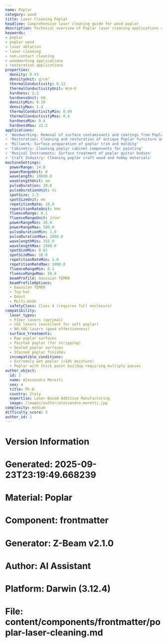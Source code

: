 ```yaml
---
name: Poplar
category: wood
title: Laser Cleaning Poplar
headline: Comprehensive laser cleaning guide for wood poplar
description: Technical overview of Poplar laser cleaning applications and parameters
keywords:
- poplar
- poplar wood
- laser ablation
- laser cleaning
- non-contact cleaning
- woodworking applications
- restoration applications
properties:
  density: 0.43
  densityUnit: g/cm³
  thermalConductivity: 0.12
  thermalConductivityUnit: W/m·K
  hardness: 2.3
  hardnessUnit: kN
  densityMin: 0.16
  densityMax: 1.4
  thermalConductivityMin: 0.04
  thermalConductivityMax: 0.4
  hardnessMin: 0.4
  hardnessMax: 22.2
applications:
- 'Woodworking: Removal of surface contaminants and coatings from Poplar wood'
- 'Restoration: Cleaning and restoration of antique Poplar furniture and artifacts'
- 'Millwork: Surface preparation of poplar trim and molding'
- 'Cabinetry: Cleaning poplar cabinet components for painting'
- 'Musical Instruments: Surface treatment of poplar guitar bodies'
- 'Craft Industry: Cleaning poplar craft wood and hobby materials'
machineSettings:
  powerRange: 14.0
  powerRangeUnit: W
  wavelength: 10600.0
  wavelengthUnit: nm
  pulseDuration: 10.0
  pulseDurationUnit: ns
  spotSize: 1.5
  spotSizeUnit: mm
  repetitionRate: 10.0
  repetitionRateUnit: kHz
  fluenceRange: 0.1
  fluenceRangeUnit: J/cm²
  powerRangeMin: 20.0
  powerRangeMax: 500.0
  pulseDurationMin: 1.0
  pulseDurationMax: 1000.0
  wavelengthMin: 355.0
  wavelengthMax: 2940.0
  spotSizeMin: 0.01
  spotSizeMax: 10.0
  repetitionRateMin: 1.0
  repetitionRateMax: 1000.0
  fluenceRangeMin: 0.1
  fluenceRangeMax: 50.0
  beamProfile: Gaussian TEM00
  beamProfileOptions:
  - Gaussian TEM00
  - Top-hat
  - Donut
  - Multi-mode
  safetyClass: Class 4 (requires full enclosure)
compatibility:
  laser_types:
  - Fiber lasers (optimal)
  - CO2 lasers (excellent for soft poplar)
  - Nd:YAG lasers (good effectiveness)
  surface_treatments:
  - Raw poplar surfaces
  - Painted poplar (for stripping)
  - Sealed poplar surfaces
  - Stained poplar finishes
  incompatible_conditions:
  - Extremely wet poplar (>18% moisture)
  - Poplar with thick paint buildup requiring multiple passes
author_object:
  id: 2
  name: Alessandro Moretti
  sex: m
  title: Ph.D.
  country: Italy
  expertise: Laser-Based Additive Manufacturing
  image: /images/author/alessandro-moretti.jpg
complexity: medium
difficulty_score: 3
author_id: 2
---
```



# Version Information
# Generated: 2025-09-23T23:19:49.668239
# Material: Poplar
# Component: frontmatter
# Generator: Z-Beam v2.1.0
# Author: AI Assistant
# Platform: Darwin (3.12.4)
# File: content/components/frontmatter/poplar-laser-cleaning.md